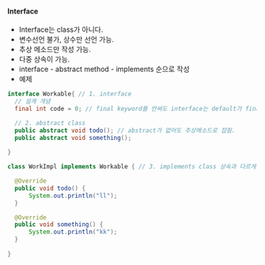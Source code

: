 #### Interface  
  - Interface는 class가 아니다.  
  - 변수선언 불가, 상수만 선언 가능.  
  - 추상 메소드만 작성 가능.  
  - 다중 상속이 가능.  
  - interface - abstract method - implements 순으로 작성  
  - 예제  
  ``` java  
  interface Workable{ // 1. interface
	// 설계 개념
	final int code = 0; // final keyword를 안써도 interface는 default가 final이기 때문에 final을 안써줘도 되는데 쓰는게 좋다.

	// 2. abstract class
	public abstract void todo(); // abstract가 없어도 추상메소드로 잡힘.
	public abstract void something();
	
}

class WorkImpl implements Workable { // 3. implements class 상속과 다르게 다중이 가능

	@Override
	public void todo() {
		System.out.println("ll");
	}

	@Override
	public void something() {
		System.out.println("kk");
	} 
	
}  
```
